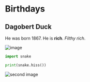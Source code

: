 # Birthdays

## Dagobert Duck

He was born 1867. He is **rich**. *Filthy rich*.

![image](/does/not/exist.png)

```python
import snake

print(snake.hiss())
```

![second image](./also/does/not/exist.png)
